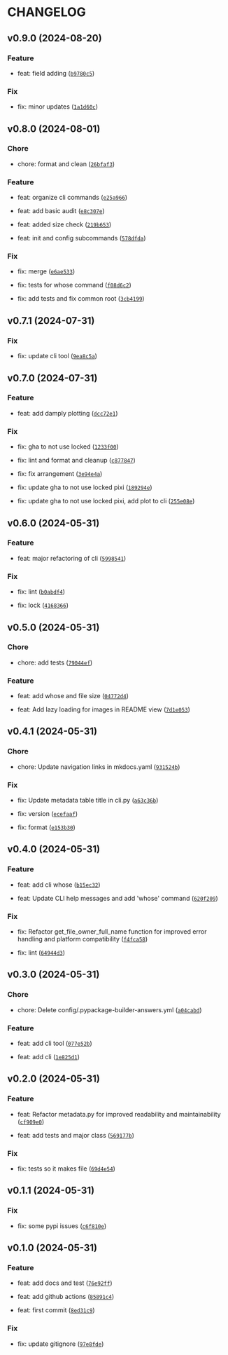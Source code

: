 # CHANGELOG

## v0.9.0 (2024-08-20)

### Feature

* feat: field adding ([`b9780c5`](https://github.com/jjjermiah/damply/commit/b9780c512425fecd20cbe7b04991ae9b05e93480))

### Fix

* fix: minor updates ([`1a1d60c`](https://github.com/jjjermiah/damply/commit/1a1d60cabf9f3987cc4ac16a01e1cd6cc18afbd0))

## v0.8.0 (2024-08-01)

### Chore

* chore: format and clean ([`26bfaf3`](https://github.com/jjjermiah/damply/commit/26bfaf3b22ed4eaa0c51ab856ff4e1459f1617fb))

### Feature

* feat: organize cli commands ([`e25a966`](https://github.com/jjjermiah/damply/commit/e25a9664810b385404bb4f2e4ad293db9e1b15b9))

* feat: add basic audit ([`e8c307e`](https://github.com/jjjermiah/damply/commit/e8c307e3f5e6f5133d1efeabd18f8243f30d82e5))

* feat: added size check ([`219b653`](https://github.com/jjjermiah/damply/commit/219b6534ba92f42e3e734924e4c2c571c16837ae))

* feat: init and config subcommands ([`578dfda`](https://github.com/jjjermiah/damply/commit/578dfdaa7ba73d5d865ab2c3a6eea2e2f059cf04))

### Fix

* fix: merge ([`e6ae533`](https://github.com/jjjermiah/damply/commit/e6ae53385aad671164427d75edfbe1cb3c1851e4))

* fix: tests for whose command ([`f08d6c2`](https://github.com/jjjermiah/damply/commit/f08d6c2de2df8a79cd7320aaada18b44c5608c82))

* fix: add tests and fix common root ([`3cb4199`](https://github.com/jjjermiah/damply/commit/3cb4199966275374bbb8b5ab4a93e3a8ba695946))

## v0.7.1 (2024-07-31)

### Fix

* fix: update cli tool ([`9ea8c5a`](https://github.com/jjjermiah/damply/commit/9ea8c5a9dde55366f2014027dc753f79d9955744))

## v0.7.0 (2024-07-31)

### Feature

* feat: add damply plotting ([`dcc72e1`](https://github.com/jjjermiah/damply/commit/dcc72e1bbcd69fe2b4cdc0e9abac8a443f06ca1e))

### Fix

* fix: gha to not use locked ([`1233f00`](https://github.com/jjjermiah/damply/commit/1233f00e3ad0e0404ab6513643d3be77c694800c))

* fix: lint and format and cleanup ([`c877847`](https://github.com/jjjermiah/damply/commit/c877847d18b2f9623b1c963b6f84c7fba4cfba59))

* fix: fix arrangement ([`3e94e4a`](https://github.com/jjjermiah/damply/commit/3e94e4aff321a5b4fec8e388084565609294b56a))

* fix: update gha to not use locked pixi ([`189294e`](https://github.com/jjjermiah/damply/commit/189294e4883e8fbd65f794461d1ed92e95a12476))

* fix: update gha to not use locked pixi, add plot to cli ([`255e08e`](https://github.com/jjjermiah/damply/commit/255e08ef8dfaa583ed8946dc41b724759409754d))

## v0.6.0 (2024-05-31)

### Feature

* feat: major refactoring of cli ([`5998541`](https://github.com/jjjermiah/damply/commit/5998541bf75be1e7d2fcf8536d1d230dae4919bb))

### Fix

* fix: lint ([`b0abdf4`](https://github.com/jjjermiah/damply/commit/b0abdf46b416c20f0fb148dd59fadc70761a8815))

* fix: lock ([`4168366`](https://github.com/jjjermiah/damply/commit/41683662fe792097f017e70013c73d38ded5bf34))

## v0.5.0 (2024-05-31)

### Chore

* chore: add tests ([`79044ef`](https://github.com/jjjermiah/damply/commit/79044effb782111c2b1cbccfc21b4a77431d9f5c))

### Feature

* feat: add whose and file size ([`04772d4`](https://github.com/jjjermiah/damply/commit/04772d49bb4a4ae7656dbb3bb1931a3c76ec544a))

* feat: Add lazy loading for images in README view ([`7d1e053`](https://github.com/jjjermiah/damply/commit/7d1e053b18f63fbc8c27e6abf813b67eb7f3955d))

## v0.4.1 (2024-05-31)

### Chore

* chore: Update navigation links in mkdocs.yaml ([`931524b`](https://github.com/jjjermiah/damply/commit/931524b39f8ca9edb971c8a43b84dc858b4a2de8))

### Fix

* fix: Update metadata table title in cli.py ([`a63c36b`](https://github.com/jjjermiah/damply/commit/a63c36bba26d880abf433cf06690faecb1537d3d))

* fix: version ([`ecefaaf`](https://github.com/jjjermiah/damply/commit/ecefaafab444f70ace8a8185240d6577fe4db0a3))

* fix: format ([`e153b30`](https://github.com/jjjermiah/damply/commit/e153b30f32108b0a9750f1a4b0c7e0b00116c152))

## v0.4.0 (2024-05-31)

### Feature

* feat: add cli whose ([`b15ec32`](https://github.com/jjjermiah/damply/commit/b15ec32b551533aab892b3b3227e2091c643dfe1))

* feat: Update CLI help messages and add &#39;whose&#39; command ([`620f209`](https://github.com/jjjermiah/damply/commit/620f209656ab91d5f8ae4e11608eaa6aef05e3f9))

### Fix

* fix: Refactor get_file_owner_full_name function for improved error handling and platform compatibility ([`f4fca58`](https://github.com/jjjermiah/damply/commit/f4fca58d63e4667f8c3fc60b51776a038757c669))

* fix: lint ([`64944d3`](https://github.com/jjjermiah/damply/commit/64944d3025cc20721aa5415c882b42e737daa3da))

## v0.3.0 (2024-05-31)

### Chore

* chore: Delete config/.pypackage-builder-answers.yml ([`a04cabd`](https://github.com/jjjermiah/damply/commit/a04cabd468901e3b47e236a31d9eb867feea7719))

### Feature

* feat: add cli tool ([`077e52b`](https://github.com/jjjermiah/damply/commit/077e52bf1e3c529685a631aee6978e59676b0165))

* feat: add cli ([`1e825d1`](https://github.com/jjjermiah/damply/commit/1e825d1e71293cb46fcb8abe6498b5a695982e39))

## v0.2.0 (2024-05-31)

### Feature

* feat: Refactor metadata.py for improved readability and maintainability ([`cf909e0`](https://github.com/jjjermiah/damply/commit/cf909e0f1824fdc9275171d10c3c2a87049521e7))

* feat: add tests and major class ([`569177b`](https://github.com/jjjermiah/damply/commit/569177b476047cadb22ae84d0eeb92ad1fb370ea))

### Fix

* fix: tests so it makes file ([`69d4e54`](https://github.com/jjjermiah/damply/commit/69d4e54ea76ef75dde242e28261ee79b60bc2093))

## v0.1.1 (2024-05-31)

### Fix

* fix: some pypi issues ([`c6f810e`](https://github.com/jjjermiah/damply/commit/c6f810ea4859a45b4d9f1b3432cca1f45dc29f30))

## v0.1.0 (2024-05-31)

### Feature

* feat: add docs and test ([`76e92ff`](https://github.com/jjjermiah/damply/commit/76e92ff24b5e8febb361df0f01d1d063d26ef703))

* feat: add github actions ([`85891c4`](https://github.com/jjjermiah/damply/commit/85891c4fcd221f3c61874a2c6cec9edc059e94af))

* feat: first commit ([`8ed31c9`](https://github.com/jjjermiah/damply/commit/8ed31c972b3ac76f4def1b02bb50c6fee84a2172))

### Fix

* fix: update gitignore ([`97e8fde`](https://github.com/jjjermiah/damply/commit/97e8fde80ab3a6f38f62a231ffe5fc189983fe05))
